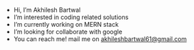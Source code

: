 - Hi, I’m Akhilesh Bartwal
- I’m interested in coding related solutions
- I’m currently working on MERN stack
- I’m looking for collaborate with google
- You can reach me! mail me on akhileshbartwal61@gmail.com

<!---
akhilesh7bartwal/akhilesh7bartwal is a ✨ special ✨ repository because its `README.md` (this file) appears on your GitHub profile.
You can click the Preview link to take a look at your changes.
--->
